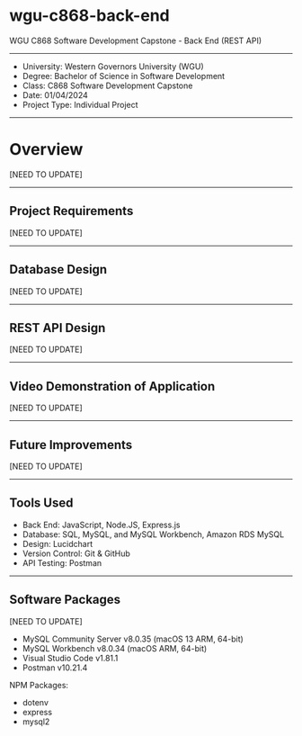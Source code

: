# wgu-c868-back-end
WGU C868 Software Development Capstone - Back End (REST API)

---

* University: Western Governors University (WGU)
* Degree: Bachelor of Science in Software Development
* Class: C868 Software Development Capstone
* Date: 01/04/2024
* Project Type: Individual Project

---

# Overview

[NEED TO UPDATE]


---

## Project Requirements

[NEED TO UPDATE]

---

## Database Design

[NEED TO UPDATE]

---

## REST API Design

[NEED TO UPDATE]

---

## Video Demonstration of Application

[NEED TO UPDATE]

----

## Future Improvements

[NEED TO UPDATE]

---

## Tools Used

* Back End: JavaScript, Node.JS, Express.js
* Database: SQL, MySQL, and MySQL Workbench, Amazon RDS MySQL
* Design: Lucidchart
* Version Control: Git & GitHub
* API Testing: Postman

---

## Software Packages

[NEED TO UPDATE]

* MySQL Community Server v8.0.35 (macOS 13 ARM, 64-bit)
* MySQL Workbench v8.0.34 (macOS ARM, 64-bit)
* Visual Studio Code v1.81.1
* Postman v10.21.4

NPM Packages:
* dotenv
* express
* mysql2
